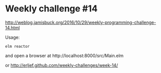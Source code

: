 Weekly challenge #14
====================

http://weblog.jamisbuck.org/2016/10/29/weekly-programming-challenge-14.html

Usage:

    elm reactor

and open a browser at http://localhost:8000/src/Main.elm

or http://erljef.github.com/weekly-challenges/week-14/
